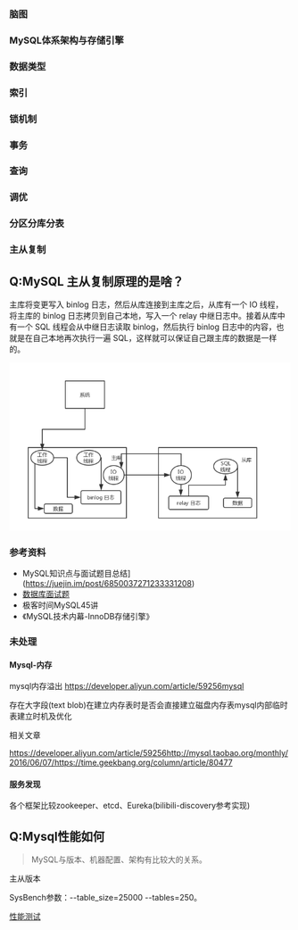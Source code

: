 ### 脑图

### MySQL体系架构与存储引擎

### 数据类型

### 索引

### 锁机制

### 事务

### 查询

### 调优

### 分区分库分表

### 主从复制

## Q:MySQL 主从复制原理的是啥？

主库将变更写入 binlog 日志，然后从库连接到主库之后，从库有一个 IO 线程，将主库的 binlog 日志拷贝到自己本地，写入一个 relay 中继日志中。接着从库中有一个 SQL 线程会从中继日志读取 binlog，然后执行 binlog 日志中的内容，也就是在自己本地再次执行一遍 SQL，这样就可以保证自己跟主库的数据是一样的。

![](./picture/mysql-master-slave.png)



### 参考资料

- MySQL知识点与面试题目总结](https://juejin.im/post/6850037271233331208)
- [数据库面试题](https://mp.weixin.qq.com/s/lRCf17ymF1DU0ZIErclebA)
- 极客时间MySQL45讲
- 《MySQL技术内幕-InnoDB存储引擎》

### 未处理

#### Mysql-内存

mysql内存溢出 https://developer.aliyun.com/article/59256mysql

存在大字段(text blob)在建立内存表时是否会直接建立磁盘内存表mysql内部临时表建立时机及优化

相关文章

https://developer.aliyun.com/article/59256http://mysql.taobao.org/monthly/2016/06/07/https://time.geekbang.org/column/article/80477

#### 服务发现

各个框架比较zookeeper、etcd、Eureka(bilibili-discovery参考实现)

## Q:Mysql性能如何

> MySQL与版本、机器配置、架构有比较大的关系。

主从版本

SysBench参数：--table_size=25000 --tables=250。



[性能测试](https://help.aliyun.com/document_detail/109378.html?spm=a2c4g.11186623.6.1701.1cb01decGUUbLB)

